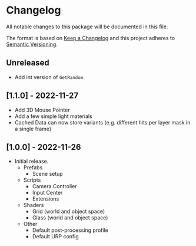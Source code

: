 # Changelog
All notable changes to this package will be documented in this file.

The format is based on [Keep a Changelog](http://keepachangelog.com/en/1.0.0/)
and this project adheres to [Semantic Versioning](http://semver.org/spec/v2.0.0.html).

## Unreleased
- Add int version of `GetRandom`

## [1.1.0] - 2022-11-27
- Add 3D Mouse Pointer
- Add a few simple light materials
- Cached Data can now store variants (e.g. different hits per layer mask in a single frame)

## [1.0.0] - 2022-11-26
- Initial release.
  - Prefabs
    - Scene setup
  - Scripts
    - Camera Controller
    - Input Center
    - Extensions
  - Shaders
    - Grid (world and object space)
    - Glass (world and object space)
  - Other
    - Default post-processing profile
    - Default URP config
